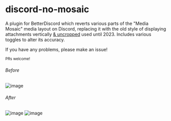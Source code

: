 # discord-no-mosaic
A plugin for BetterDiscord which reverts various parts of the "Media Mosaic" media layout on Discord, replacing it with the old style of displaying attachments vertically <ins>& uncropped</ins> used until 2023. Includes various toggles to alter its accuracy.

If you have any problems, please make an issue!

<sup>PRs welcome!</sup>

###### Before

![image](https://github.com/KingGamingYT/discord-no-mosaic/assets/45918062/730d57f1-0c0d-4c72-8491-b378e1d91ffd)

###### After

![image](https://github.com/KingGamingYT/discord-no-mosaic/assets/45918062/9a5abeae-7ca8-48d0-b47a-ac5c464ce6a5)
![image](https://github.com/KingGamingYT/discord-no-mosaic/assets/45918062/65f1be9c-aa2c-48ab-baf8-b024d611c097)



